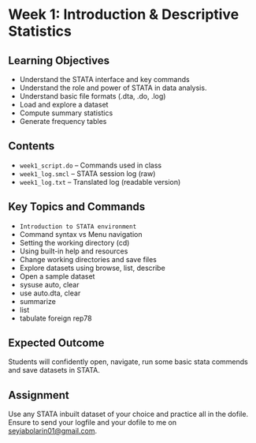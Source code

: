 # Week 1: Introduction & Descriptive Statistics

## Learning Objectives
- Understand the STATA interface and key commands
- Understand the role and power of STATA in data analysis.
- Understand basic file formats (.dta, .do, .log)
- Load and explore a dataset
- Compute summary statistics
- Generate frequency tables 

## Contents
- `week1_script.do` – Commands used in class
- `week1_log.smcl` – STATA session log (raw)
- `week1_log.txt` – Translated log (readable version)

## Key Topics and Commands
- `Introduction to STATA environment`
- Command syntax vs Menu navigation
- Setting the working directory (cd)
- Using built-in help and resources
- Change working directories and save files
- Explore datasets using browse, list, describe
- Open a sample dataset
- sysuse auto, clear
- use auto.dta, clear
- summarize
- list
- tabulate foreign rep78

## Expected Outcome
Students will confidently open, navigate, run some basic stata commends and save datasets in STATA.

## Assignment 
Use any STATA inbuilt dataset of your choice and practice all 
in the dofile. Ensure to send your logfile and your dofile to me
on seyiabolarin01@gmail.com.
